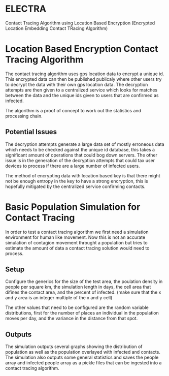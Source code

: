 # ELECTRA
Contact Tracing Algorithm using Location Based Encryption (Encrypted Location Embedding Contact TRacing Algorithm)

# Location Based Encryption Contact Tracing Algorithm

The contact tracing algorithm uses gps location data to encrypt a unique id. This encrypted data can then be published publicaly where other users try to decrypt the data with their own gps location data. The decryption attempts are then given to a centralized service which looks for matches between the data and the unique ids given to users that are confirmed as infected.

The algorithm is a proof of concept to work out the statistics and processing chain.

## Potential Issues

The decryption attempts generate a large data set of mostly erroneous data which needs to be checked against the unique id database, this takes a significant amount of operations that could bog down servers. The other issue is in the generation of the decryption attempts that could tax user devices to process if there are a large number of infected users. 

The method of encrypting data with location based key is that there might not be enough entropy in the key to have a strong encryption, this is hopefully mitigated by the centralized service confirming contacts.

# Basic Population Simulation for Contact Tracing

In order to test a contact tracing algorithm we first need a simulation environment for human like movement. Now this is not an accurate simulation of contagion movement throught a population but tries to estimate the amount of data a contact tracing solution would need to process.

## Setup

Configure the generics for the size of the test area, the poulation density in people per square km, the simulation length in days, the cell area that difines the contact area, and the percent of infected. (make sure that the x and y area is an integer multiple of the x and y cell)

The other values that need to be configured are the random variable distributions, first for the number of places an individual in the population moves per day, and the variance in the distance from that spot.

## Outputs

The simulation outputs several graphs showing the distribution of population as well as the population overlayed with infected and contacts. The simulation also outputs some general statistics and saves the people array and infected people array as a pickle files that can be ingested into a contact tracing algorithm.